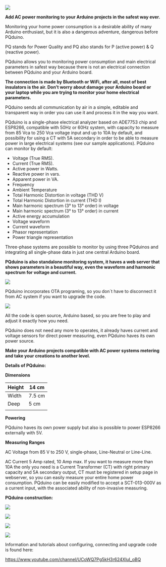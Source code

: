 ![](media/33dc60f2b76c5b42182d299ae6d70cb5.png)

**Add AC power monitoring to your Arduino projects in the safest way ever.**

Monitoring your home power consumption is a desirable ability of many Arduino enthusiast, but it is also a dangerous adventure, dangerous before PQduino.

PQ stands for Power Quality and PQ also stands for P (active power) & Q (reactive power).

PQduino allows you to monitoring power consumption and main electrical parameters in safest way because there is not an electrical connection between PQduino and your Arduino board.

**The connection is made by Bluetooth or WiFi, after all, most of best insulators is the air. Don’t worry about damage your Arduino board or your laptop while you are trying to monitor your home electrical parameters.**

PQduino sends all communication by air in a simple, editable and transparent way in order you can use it and process it in the way you want.

PQduino is a single-phase electrical analyzer based on ADE7753 chip and ESP8266, compatible with 50Hz or 60Hz system, with capacity to measure from 85 Vca to 250 Vca voltage input and up to 10A by default, and possibility for using a CT with 5A secondary in order to be able to measure power in large electrical systems (see our sample applications). PQduino can monitor by default:

-   Voltage (True RMS).
-   Current (True RMS).
-   Active power in Watts.
-   Reactive power in vars.
-   Apparent power in VA.
-   Frequency
-   Ambient Temperature
-   Total Harmonic Distortion in voltage (THD V)
-   Total Harmonic Distortion in current (THD I)
-   Main harmonic spectrum (3° to 13° order) in voltage
-   Main harmonic spectrum (3° to 13° order) in current
-   Active energy accumulation
-   Voltage waveform
-   Current waveform
-   Phasor representation
-   Power triangle representation

Three-phase systems are possible to monitor by using three PQduinos and integrating all single-phase data in just one central Arduino board.

**PQduino is also standalone monitoring system, it haves a web server that shows parameters in a beautiful way, even the waveform and harmonic spectrum for voltage and current.**

**![](media/eafb3dc74315d4364d2043c8e3d8ec80.png)**

PQduino incorporates OTA programing, so you don´t have to disconnect it from AC system if you want to upgrade the code.

![](media/862c580c2e6a9b7f5d729dda4238d8c1.png)

All the code is open source, Arduino based, so you are free to play and adjust it exactly how you need.

PQduino does not need any more to operates, it already haves current and voltage sensors for direct power measuring, even PQduino haves its own power source.

**Make your Arduino projects compatible with AC power systems metering and take your creations to another level.**

**Details of PQduino:**

**Dimensions**

| Height | 14 cm  |
|--------|--------|
| Width  | 7.5 cm |
| Deep   | 5 cm   |
|        |        |

**Powering**

PQduino haves its own power supply but also is possible to power ESP8266 externally with 5V.

**Measuring Ranges**

AC Voltage from 85 V to 250 V, single-phase, Line-Neutral or Line-Line.

AC Current 5 Amp rated, 10 Amp max. If you want to measure more than 10A the only you need is a Current Transformer (CT) with right primary capacity and 5A secondary output, CT must be registered in setup page in webserver, so you can easily measure your entire home power consumption. PQduino can be easily modified to accept a SCT-013-000V as a current input, with the associated ability of non-invasive measuring.

**PQduino construction:**

![](media/b8c690854d90082412b02dcdb68084e8.png)

![](media/3aae1a9c407a404e9b09d1d7f294170b.png)

![](media/5b8e73d62c2137e20b87f3a7a0d0c80f.png)

![](media/52c13d8df7272160650c08aace05e99f.png)

Information and tutorials about configuring, connecting and upgrade code is found here:

<https://www.youtube.com/channel/UCoWQ7Pg5kH3r624XluI_oBQ>

